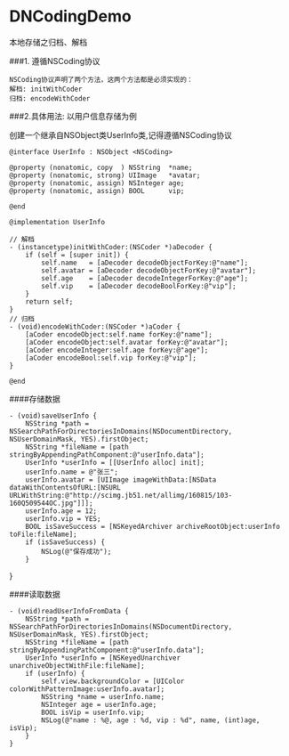 # DNCodingDemo
本地存储之归档、解档

###1. 遵循NSCoding协议

    NSCoding协议声明了两个方法，这两个方法都是必须实现的：
    解档: initWithCoder 
    归档: encodeWithCoder


###2.具体用法: 以用户信息存储为例

创建一个继承自NSObject类UserInfo类,记得遵循NSCoding协议

    @interface UserInfo : NSObject <NSCoding>
    
    @property (nonatomic, copy  ) NSString  *name;
    @property (nonatomic, strong) UIImage   *avatar;
    @property (nonatomic, assign) NSInteger age;
    @property (nonatomic, assign) BOOL      vip;
    
    @end

    @implementation UserInfo
    
    // 解档
    - (instancetype)initWithCoder:(NSCoder *)aDecoder {
        if (self = [super init]) {
            self.name   = [aDecoder decodeObjectForKey:@"name"];
            self.avatar = [aDecoder decodeObjectForKey:@"avatar"];
            self.age    = [aDecoder decodeIntegerForKey:@"age"];
            self.vip    = [aDecoder decodeBoolForKey:@"vip"];
        }
        return self;
    }
    // 归档
    - (void)encodeWithCoder:(NSCoder *)aCoder {
        [aCoder encodeObject:self.name forKey:@"name"];
        [aCoder encodeObject:self.avatar forKey:@"avatar"];
        [aCoder encodeInteger:self.age forKey:@"age"];
        [aCoder encodeBool:self.vip forKey:@"vip"];
    }
    
    @end


####存储数据

    - (void)saveUserInfo {
        NSString *path = NSSearchPathForDirectoriesInDomains(NSDocumentDirectory, NSUserDomainMask, YES).firstObject;
        NSString *fileName = [path stringByAppendingPathComponent:@"userInfo.data"];
        UserInfo *userInfo = [[UserInfo alloc] init];
        userInfo.name = @"张三";
        userInfo.avatar = [UIImage imageWithData:[NSData dataWithContentsOfURL:[NSURL URLWithString:@"http://scimg.jb51.net/allimg/160815/103-160Q509544OC.jpg"]]];
        userInfo.age = 12;
        userInfo.vip = YES;
        BOOL isSaveSuccess = [NSKeyedArchiver archiveRootObject:userInfo toFile:fileName];
        if (isSaveSuccess) {
            NSLog(@"保存成功");
        }
}

####读取数据

    - (void)readUserInfoFromData {
        NSString *path = NSSearchPathForDirectoriesInDomains(NSDocumentDirectory, NSUserDomainMask, YES).firstObject;
        NSString *fileName = [path stringByAppendingPathComponent:@"userInfo.data"];
        UserInfo *userInfo = [NSKeyedUnarchiver unarchiveObjectWithFile:fileName];
        if (userInfo) {
            self.view.backgroundColor = [UIColor colorWithPatternImage:userInfo.avatar];
            NSString *name = userInfo.name;
            NSInteger age = userInfo.age;
            BOOL isVip = userInfo.vip;
            NSLog(@"name : %@, age : %d, vip : %d", name, (int)age, isVip);
        }
    }








